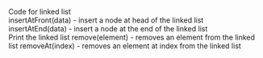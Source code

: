 Code for linked list  
insertAtFront(data) - insert a node at head of the linked list  
insertAtEnd(data) - insert a node at the end of the linked list  
Print the linked list
remove(element) - removes an element from the linked list
removeAt(index) - removes an element at index from the linked list  
